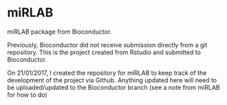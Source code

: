 # miRLAB
miRLAB package from Bioconductor.

Previously, Bioconductor did not receive submission directly from a git repository. This is the project created from Rstudio and submitted to Bioconductor.

On 21/01/2017, I created the repository for miRLAB to keep track of the development of the project via Github. Anything updated here will need to be uploaded/updated to the Bioconductor branch (see a note from miRLAB for how to do)
